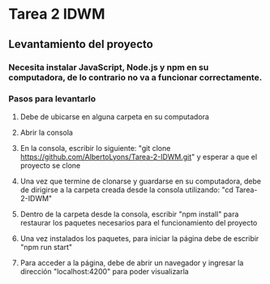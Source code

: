 # Tarea 2 IDWM

## Levantamiento del proyecto
### Necesita instalar JavaScript, Node.js y npm en su computadora, de lo contrario no va a funcionar correctamente.
### Pasos para levantarlo
1. Debe de ubicarse en alguna carpeta en su computadora

2. Abrir la consola

3. En la consola, escribir lo siguiente: "git clone https://github.com/AlbertoLyons/Tarea-2-IDWM.git" y esperar a que el proyecto se clone

4. Una vez que termine de clonarse y guardarse en su computadora, debe de dirigirse a la carpeta creada desde la consola utilizando: "cd Tarea-2-IDWM"

5. Dentro de la carpeta desde la consola, escribir "npm install" para restaurar los paquetes necesarios para el funcionamiento del proyecto

6. Una vez instalados los paquetes, para iniciar la página debe de escribir "npm run start"

7. Para acceder a la página, debe de abrir un navegador y ingresar la dirección "localhost:4200" para poder visualizarla